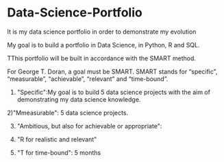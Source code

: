 # Data-Science-Portfolio
It is my data science portfolio in order to demonstrate my evolution 

My goal is to build a portfolio in Data Science, in Python, R and SQL.

TThis portfolio will be built in accordance with the SMART method.

For George T. Doran, a goal must be SMART. SMART stands for “specific”, “measurable”, “achievable”, “relevant” and “time-bound”.

1) "Specific":My goal is to build 5 data science projects with the aim of demonstrating my data science knowledge.

2)"Mmeasurable": 5 data science projects.

3) "Ambitious, but also for achievable or appropriate": 

4) "R for realistic and relevant"

5) "T for time-bound": 5 months
